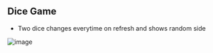 ## Dice Game

- Two dice changes everytime on refresh and shows random side

![image](https://github.com/shahbazalamjobs/The-complete-web-development-bootcamp--by-Angela-Yu-2023/assets/125631878/b721e076-75a3-4aa7-bd6b-1efb20433549)

